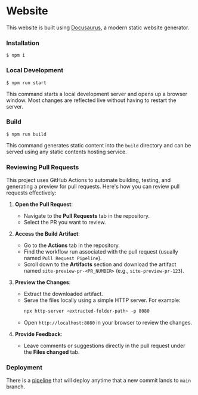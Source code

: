# Website

This website is built using [Docusaurus](https://docusaurus.io/), a modern static website generator.

### Installation

```
$ npm i
```

### Local Development

```
$ npm run start
```

This command starts a local development server and opens up a browser window. Most changes are reflected live without having to restart the server.

### Build

```
$ npm run build
```

This command generates static content into the `build` directory and can be served using any static contents hosting service.

### Reviewing Pull Requests

This project uses GitHub Actions to automate building, testing, and generating a preview for pull requests. Here's how you can review pull requests effectively:

1. **Open the Pull Request**:
   - Navigate to the **Pull Requests** tab in the repository.
   - Select the PR you want to review.

2. **Access the Build Artifact**:
   - Go to the **Actions** tab in the repository.
   - Find the workflow run associated with the pull request (usually named `Pull Request Pipeline`).
   - Scroll down to the **Artifacts** section and download the artifact named `site-preview-pr-<PR_NUMBER>` (e.g., `site-preview-pr-123`).

3. **Preview the Changes**:
   - Extract the downloaded artifact.
   - Serve the files locally using a simple HTTP server. For example:
     ```bash
     npx http-server <extracted-folder-path> -p 8080
     ```
   - Open `http://localhost:8080` in your browser to review the changes.

4. **Provide Feedback**:
   - Leave comments or suggestions directly in the pull request under the **Files changed** tab.


### Deployment

There is a [pipeline](.github/workflows/deploy.yml) that will deploy anytime that a new commit lands to `main` branch.
